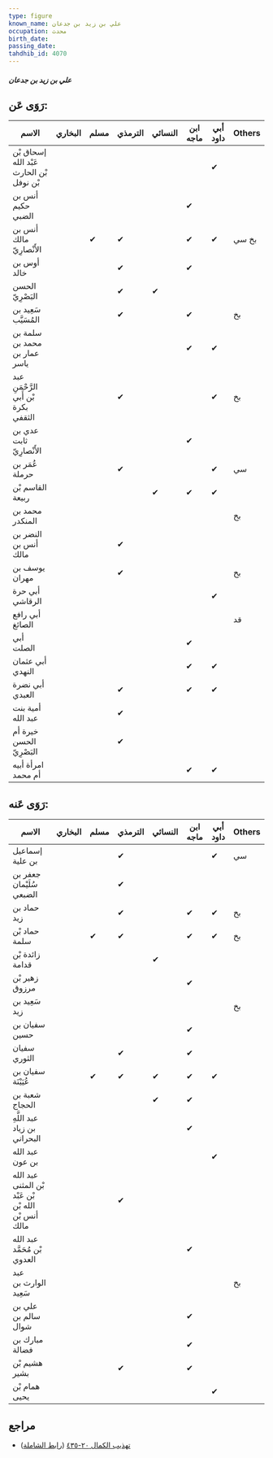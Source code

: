 ```yaml
---
type: figure
known_name: علي بن زيد بن جدعان
occupation: محدث
birth_date:
passing_date:
tahdhib_id: 4070
---
```

##### علي بن زيد بن جدعان

## رَوَى عَن:
| الاسم                                    | البخاري | مسلم | الترمذي | النسائي | ابن ماجه | أبي داود | Others |
| ---------------------------------------- | ------- | ---- | ------- | ------- | -------- | -------- | ------ |
| إسحاق بْن عَبْد الله بْن الحارث بْن نوفل |         |      |         |         |          | ✔        |        |
| أنس بن حكيم الضبي                        |         |      |         |         | ✔        |          |        |
| أنس بن مالك الأَنْصارِيّ                 |         | ✔    | ✔       |         | ✔        | ✔        | بخ سي  |
| أوس بن خالد                              |         |      | ✔       |         | ✔        |          |        |
| الحسن البَصْرِيّ                         |         |      | ✔       | ✔       |          |          |        |
| سَعِيد بن المُسَيَّب                     |         |      | ✔       |         | ✔        |          | بخ     |
| سلمة بن محمد بن عمار بن ياسر             |         |      |         |         | ✔        | ✔        |        |
| عبد الرَّحْمَنِ بْن أَبي بكرة الثقفي     |         |      | ✔       |         |          | ✔        | بخ     |
| عدي بن ثابت الأَنْصارِيّ                 |         |      |         |         | ✔        |          |        |
| عُمَر بن حرملة                           |         |      | ✔       |         |          | ✔        | سي     |
| القاسم بْن ربيعة                         |         |      |         | ✔       | ✔        | ✔        |        |
| محمد بن المنكدر                          |         |      |         |         |          |          | بخ     |
| النضر بن أنس بن مالك                     |         |      | ✔       |         |          |          |        |
| يوسف بن مهران                            |         |      | ✔       |         |          |          | بخ     |
| أبي حرة الرقاشي                          |         |      |         |         |          | ✔        |        |
| أبي رافع الصائغ                          |         |      |         |         |          |          | قد     |
| أبي الصلت                                |         |      |         |         | ✔        |          |        |
| أبي عثمان النهدي                         |         |      |         |         | ✔        | ✔        |        |
| أبي نضرة العبدي                          |         |      | ✔       |         | ✔        | ✔        |        |
| أمية بنت عبد الله                        |         |      | ✔       |         |          |          |        |
| خيرة أم الحسن البَصْرِيّ                 |         |      | ✔       |         |          |          |        |
| امرأة أبيه أم محمد                       |         |      |         |         | ✔        | ✔        |        |
## رَوَى عَنه:
| الاسم                                               | البخاري | مسلم | الترمذي | النسائي | ابن ماجه | أبي داود | Others |
| --------------------------------------------------- | ------- | ---- | ------- | ------- | -------- | -------- | ------ |
| إسماعيل بن علية                                     |         |      | ✔       |         |          | ✔        | سي     |
| جعفر بن سُلَيْمان الضبعي                            |         |      | ✔       |         |          |          |        |
| حماد بن زيد                                         |         |      | ✔       |         | ✔        | ✔        | بخ     |
| حماد بْن سلمة                                       |         | ✔    | ✔       |         | ✔        | ✔        | بخ     |
| زائدة بْن قدامة                                     |         |      |         | ✔       |          |          |        |
| زهير بْن مرزوق                                      |         |      |         |         | ✔        |          |        |
| سَعِيد بن زيد                                       |         |      |         |         |          |          | بخ     |
| سفيان بن حسين                                       |         |      |         |         | ✔        |          |        |
| سفيان الثوري                                        |         |      | ✔       |         | ✔        |          |        |
| سفيان بن عُيَيْنَة                                  |         | ✔    | ✔       | ✔       | ✔        | ✔        |        |
| شعبة بن الحجاج                                      |         |      |         | ✔       | ✔        |          |        |
| عبد اللَّهِ بن زياد البحراني                        |         |      |         |         | ✔        |          |        |
| عبد الله بن عون                                     |         |      |         |         |          | ✔        |        |
| عبد الله بْن المثنى بْن عَبْد الله بْن أنس بْن مالك |         |      | ✔       |         |          |          |        |
| عبد الله بْن مُحَمَّد العدوي                        |         |      |         |         | ✔        |          |        |
| عبد الوارث بن سَعِيد                                |         |      |         |         |          |          | بخ     |
| علي بن سالم بن شوال                                 |         |      |         |         | ✔        |          |        |
| مبارك بن فضالة                                      |         |      |         |         | ✔        |          |        |
| هشيم بْن بشير                                       |         |      | ✔       |         | ✔        |          |        |
| همام بْن يحيى                                       |         |      |         |         |          | ✔        |        |
## مراجع
- [تهذيب الكمال ٢٠-٤٣٥](obsidian://open?vault=Tahdhib-al-Kamal&file=Figures/٤٠٧٠-علي%20بن%20زيد%20بن%20جدعان) ([رابط الشاملة](https://shamela.ws/book/3722/10565))